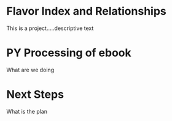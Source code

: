 # Flavor Index and Relationships
This is a project.....descriptive text

# PY Processing of ebook
What are we doing

# Next Steps
What is the plan